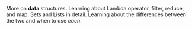 More on **data** structures. Learning about Lambda operator, filter, reduce, and map. 
Sets and Lists in detail. Learning about the differences between the two and when to use _each_. 
